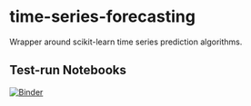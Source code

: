 # time-series-forecasting
Wrapper around scikit-learn time series prediction algorithms.



## Test-run Notebooks

[![Binder](https://mybinder.org/badge_logo.svg)](https://mybinder.org/v2/gh/maxmekiska/time-series-forecasting/main)
